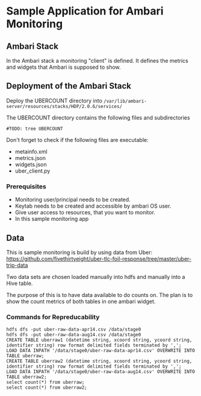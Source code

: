 # Sample Application for Ambari Monitoring

## Ambari Stack

In the Ambari stack a monitoring "client" is defined. It defines the metrics and
widgets that Ambari is supposed to show.

## Deployment of the Ambari Stack

Deploy the UBERCOUNT directory into ```/var/lib/ambari-server/resources/stacks/HDP/2.0.6/services/```

The UBERCOUNT directory contains the following files and subdirectories
```
#TODO: tree UBERCOUNT
```

Don't forget to check if the following files are executable:
* metainfo.xml
* metrics.json
* widgets.json
* uber_client.py

### Prerequisites

* Monitoring user/principal needs to be created.
* Keytab needs to be created and accessible by ambari OS user.
* Give user access to resources, that you want to monitor.
* In this sample monitoring app


## Data

This is sample monitoring is build by using data from Uber:
https://github.com/fivethirtyeight/uber-tlc-foil-response/tree/master/uber-trip-data

Two data sets are chosen loaded manually into hdfs and manually into a Hive table.

The purpose of this is to have data available to do counts on.
The plan is to show the count metrics of both tables in one ambari widget.

### Commands for Repreducability
```
hdfs dfs -put uber-raw-data-apr14.csv /data/stage0
hdfs dfs -put uber-raw-data-aug14.csv /data/stage0
CREATE TABLE uberraw1 (datetime string, xcoord string, ycoord string, identifier string) row format delimited fields terminated by ',';
LOAD DATA INPATH '/data/stage0/uber-raw-data-apr14.csv' OVERWRITE INTO TABLE uberraw;
CREATE TABLE uberraw2 (datetime string, xcoord string, ycoord string, identifier string) row format delimited fields terminated by ',';
LOAD DATA INPATH '/data/stage0/uber-raw-data-aug14.csv' OVERWRITE INTO TABLE uberraw2;
select count(*) from uberraw;
select count(*) from uberraw2;
```
